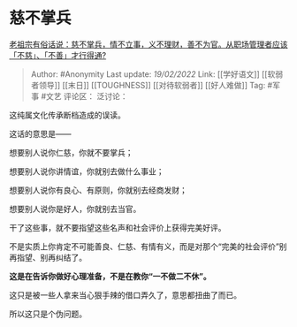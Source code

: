 # 慈不掌兵
[老祖宗有俗话说：慈不掌兵，情不立事，义不理财，善不为官。从职场管理者应该「不慈」、「不善」才行得通?](https://www.zhihu.com/question/516282208/answer/2352374004)

> Author: #Anonymity
> Last update: *19/02/2022*
> Link: [[学好语文]] [[软弱者领导]] [[末日]] [[TOUGHNESS]] [[对待软弱者]] [[好人难做]]
> Tag: #军事 #文艺
> 评论区：
> 泛讨论：

这纯属文化传承断档造成的误读。

这话的意思是——

想要别人说你仁慈，你就不要掌兵；

想要别人说你讲情谊，你就别去做什么事业；

想要别人说你有良心、有原则，你就别去经商发财；

想要别人说你是好人，你就别去当官。

干了这些事，就不要指望这些名声和社会评价上获得完美好评。

不是实质上你肯定不可能善良、仁慈、有情有义，而是对那个“完美的社会评价”别再指望、别再纠结了。

**这是在告诉你做好心理准备，不是在教你“一不做二不休”。**

这只是被一些人拿来当心狠手辣的借口弄久了，意思都扭曲了而已。

所以这只是个伪问题。
